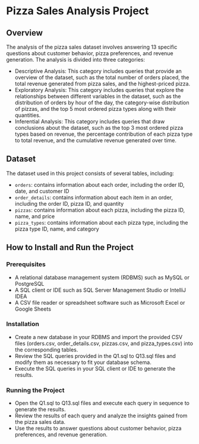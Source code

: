 # Pizza Sales Analysis Project

## Overview

The analysis of the pizza sales dataset involves answering 13 specific questions about customer behavior, pizza preferences, and revenue generation. The analysis is divided into three categories:

* Descriptive Analysis: This category includes queries that provide an overview of the dataset, such as the total number of orders placed, the total revenue generated from pizza sales, and the highest-priced pizza.
* Exploratory Analysis: This category includes queries that explore the relationships between different variables in the dataset, such as the distribution of orders by hour of the day, the category-wise distribution of pizzas, and the top 5 most ordered pizza types along with their quantities.
* Inferential Analysis: This category includes queries that draw conclusions about the dataset, such as the top 3 most ordered pizza types based on revenue, the percentage contribution of each pizza type to total revenue, and the cumulative revenue generated over time.

## Dataset

The dataset used in this project consists of several tables, including:

* `orders`: contains information about each order, including the order ID, date, and customer ID
* `order_details`: contains information about each item in an order, including the order ID, pizza ID, and quantity
* `pizzas`: contains information about each pizza, including the pizza ID, name, and price
* `pizza_types`: contains information about each pizza type, including the pizza type ID, name, and category

## How to Install and Run the Project
### Prerequisites
* A relational database management system (RDBMS) such as MySQL or PostgreSQL
* A SQL client or IDE such as SQL Server Management Studio or IntelliJ IDEA
* A CSV file reader or spreadsheet software such as Microsoft Excel or Google Sheets

### Installation
* Create a new database in your RDBMS and import the provided CSV files (orders.csv, order_details.csv, pizzas.csv, and pizza_types.csv) into the corresponding tables.
* Review the SQL queries provided in the Q1.sql to Q13.sql files and modify them as necessary to fit your database schema.
* Execute the SQL queries in your SQL client or IDE to generate the results.

### Running the Project
* Open the Q1.sql to Q13.sql files and execute each query in sequence to generate the results.
* Review the results of each query and analyze the insights gained from the pizza sales data.
* Use the results to answer questions about customer behavior, pizza preferences, and revenue generation.
